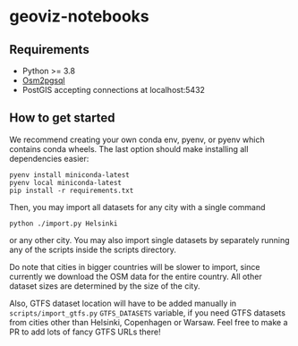 # geoviz-notebooks

## Requirements

* Python >= 3.8
* [Osm2pgsql](https://osm2pgsql.org/doc/install.html)
* PostGIS accepting connections at localhost:5432

## How to get started

We recommend creating your own conda env, pyenv, or pyenv which contains conda wheels.
The last option should make installing all dependencies easier:

```
pyenv install miniconda-latest
pyenv local miniconda-latest
pip install -r requirements.txt
```

Then, you may import all datasets for any city with a single command

```
python ./import.py Helsinki
```

or any other city. You may also import single datasets by separately running any of the scripts
inside the scripts directory.

Do note that cities in bigger countries will be slower to import, since currently we download
the OSM data for the entire country. All other dataset sizes are determined by the size of the city.

Also, GTFS dataset location will have to be added manually in `scripts/import_gtfs.py`
`GTFS_DATASETS` variable, if you need GTFS datasets from cities other than Helsinki, Copenhagen
or Warsaw. Feel free to make a PR to add lots of fancy GTFS URLs there!

